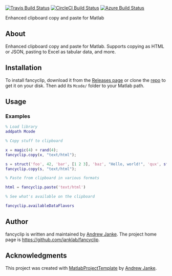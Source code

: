 
<!-- Remove the badges for CI services that you're not going to use. -->
[![Travis Build Status](https://travis-ci.com/janklab/fancyclip.svg?branch=main)](https://travis-ci.com/github/janklab/fancyclip)  [![CircleCI Build Status](https://circleci.com/gh/janklab/fancyclip.svg?style=shield)](https://circleci.com/gh/janklab/fancyclip) [![Azure Build Status](https://dev.azure.com/janklab/fancyclip/_apis/build/status/janklab.fancyclip?branchName=main)](https://dev.azure.com/janklab/fancyclip/_build/latest?definitionId=1&branchName=main)

Enhanced clipboard copy and paste for Matlab

## About

Enhanced clipboard copy and paste for Matlab. Supports copying as HTML or JSON, pasting to Excel as tabular data, and more.

## Installation

To install fancyclip, download it from the [Releases page](https://github.com/janklab/fancyclip/releases) or clone the [repo](https://github.com/janklab/fancyclip) to get it on your disk. Then add its `Mcode/` folder to your Matlab path.

## Usage

### Examples

```matlab
% Load library
addpath Mcode

% Copy stuff to clipboard

x = magic(4) + rand(4);
fancyclip.copy(x, "text/html");

s = struct('foo', 42, 'bar', [1 2 3], 'baz', "Hello, world!", 'qux', struct('x', magic(3), 'y', 'Some data', 'z', 1:3));
fancyclip.copy(s, "text/html");

% Paste from clipboard in various formats

html = fancyclip.paste('text/html')

% See what's available on the clipboard

fancyclip.availableDataFlavors
```

## Author

fancyclip is written and maintained by [Andrew Janke](https://your-website.com). The project home page is <https://github.com/janklab/fancyclip>.

## Acknowledgments

This project was created with [MatlabProjectTemplate](https://github.com/apjanke/MatlabProjectTemplate) by [Andrew Janke](https://apjanke.net).
